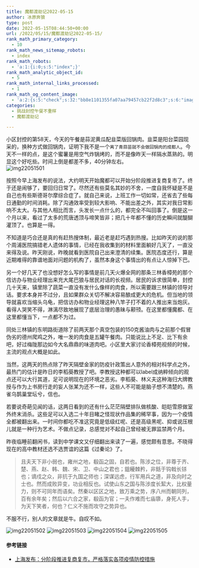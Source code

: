 ```yaml
---
title: 魔都渡劫记2022-05-15
author: 冰原奔狼
type: post
date: 2022-05-15T08:44:50+00:00
url: /2022/05/15/魔都渡劫记2022-05-15/
rank_math_primary_category:
  - 10
rank_math_news_sitemap_robots:
  - index
rank_math_robots:
  - 'a:1:{i:0;s:5:"index";}'
rank_math_analytic_object_id:
  - 5
rank_math_internal_links_processed:
  - 1
rank_math_og_content_image:
  - 'a:2:{s:5:"check";s:32:"bb8e1101355fa07aa79457cb22f2d8c3";s:6:"images";a:0:{}}'
categories:
  - 挑战封控午餐不重样
  - 魔都渡劫记

---
```

小区封控的第58天，今天的午餐是蒜泥黄瓜配韭菜版回锅肉。韭菜是阳台菜园现采的，换种方式做回锅肉，证明下我不是一个`离了青蒜苗就不会做回锅肉的成都人`。今天不一样的点，是这个蜜薯是用空气炸锅烤的，而不是像昨天一样隔水蒸熟的。明显这个好吃些。时间上倒是都差不多，40分钟左右。  
<img decoding="async" src="https://i0.wp.com/s2.loli.net/2022/05/15/p7IaboDqTfGEXPc.jpg?w=640&#038;ssl=1" alt="img22051501" data-recalc-dims="1" /> 

按照今早上海发布的说法，大约明天开始魔都可以开始分阶段推进复商复市了。终于还是闹够了，要回归日常了。尽然还有些莫名其妙的不舍，一度自我怀疑是不是自己也有些斯德哥尔摩综合症了。就自己来说，上班工作一切如常，还省去了些每日通勤的时间消耗。除了沟通效率受到较大影响、不能出差之外，其实对我日常影响不太大。与其他人相比而言，头发长一点什么的，都完全不叫回事了。倒是这一个月以来，看过了太多的荒唐透顶与啼笑皆非；把几十年都不懂的历史瞬间就醍醐灌顶了。也算是一得。

不知道是巧合还是真的有赶热搜体制，最近老是赶巧遇到热搜。比如昨天的说的那个周浦医院搞错老人遗体的事情，已经在我收集到的材料里面躺好几天了，一直没来得及说。昨天刚说，昨晚就看到医院自己出来澄清的续集。医院态度还行，算是近期难得的靠谱地面对问题的机构了，虽然本身这个事情出的有点让人惊掉下巴。

另一个好几天了也没想好怎么写的事情是前几天火爆全网的那条三林香樟苑的那个信访办与物业经理出来充大尾巴狼与居民对话的长视频。居民的诉求很简单，封控几十天来，镇里除了蔬菜一直没有发什么像样的肉食，所以需要跟三林镇的领导对话。要求本身并不过分，且如果群众关切不解决容易酿成更大的危机。但当地的领导就喜欢当缩头乌龟，把信访办和物业经理这种八竿子打不着的人推出来当炮灰。看得人哭笑不得，淋漓尽致地展现了底层治理的愚昧与颟顸。在这里都懂魔都、在这里都懂当下，一点都不为过。

同处三林镇的东明路街道除了前两天那个真空包装的150克酱油肉与之前那个假冒伪劣的德州爬鸡之外，唯一发的肉食是五罐午餐肉。只能说比上不足、比下有余吧，好过梅陇那边如今大名鼎鼎的味道肉吧。小区里大家讨论香樟苑视频的时候，主流的观点大概是如此。

当然，这两天的热点除了昨天隔壁金家的防疫针政策出人意外的相对科学点之外，最热门的估计是昨日的李稻葵教授了吧。李教授这种都可以label成纳粹倾向的观点还可以大行其道，足可说明现在的环境之恶劣。李稻葵、林义夫这种海归大牌教授与作为上书房行走的妄人张某为还不一样，这些人不可能是脑子想不清楚的。燕雀乌鹊巢堂坛兮，信也。

若要说奇葩见闻的话，这两日看到的还有什么茫茫隔壁排队做核酸、皑皑雪原做室外终末消杀。这些足可以入选二十年目睹之怪现状作品集的稀罕事，因为一个疫情全都被翻出来。一时间你都吃不准这究竟是低级红呢、还是高级黑呢、抑或说压根儿就是一种行为艺术。不做点记录，总感觉对不起自己曾经被无罪监禁两个月。

昨夜临睡前翻闲书，读到中学课文又仔细翻出来读了一遍，感觉颇有意思。不晓得现在的高中教材还选不选贾谊的这篇《过秦论》了。

> 且夫天下非小弱也，雍州之地，殽函之固，自若也。陈涉之位，非尊于齐、楚、燕、赵、韩、魏、宋、卫、中山之君也；鉏耰棘矜，非銛于钩戟长铩也；谪戍之众，非抗于九国之师也；深谋远虑，行军用兵之道，非及向时之士也。然而成败异变，功业相反也。试使山东之国与陈涉度长絜大，比权量力，则不可同年而语矣。然秦以区区之地，致万乘之势，序八州而朝同列，百有余年矣；然后以六合之家，殽函为官；一夫作难而七庙隳，身死人手，为天下笑者，何也？仁义不施而攻守之势异也。

不服不行，别人的文章就是牛。自叹不如。

<img decoding="async" src="https://i0.wp.com/s2.loli.net/2022/05/15/aYVn2xH5SzQwt6y.jpg?w=640&#038;ssl=1" alt="img22051502" data-recalc-dims="1" />  
<img decoding="async" src="https://i0.wp.com/s2.loli.net/2022/05/15/xPDmC9GSVnr4ET3.jpg?w=640&#038;ssl=1" alt="img22051503" data-recalc-dims="1" />  
<img decoding="async" src="https://i0.wp.com/s2.loli.net/2022/05/15/Znvo714gUwDfRbF.jpg?w=640&#038;ssl=1" alt="img22051504" data-recalc-dims="1" />  
<img decoding="async" src="https://i0.wp.com/s2.loli.net/2022/05/15/cFOwHT4zaUR5nJg.jpg?w=640&#038;ssl=1" alt="img22051505" data-recalc-dims="1" /> 

#### 参考链接

  * [上海发布：分阶段推进复商复市，严格落实各项疫情防控措施][1]

 [1]: https://mp.weixin.qq.com/s/SwCjzlmWXqws9LUuoxpZeA
